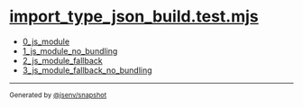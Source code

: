 # [import_type_json_build.test.mjs](../import_type_json_build.test.mjs)


- [0_js_module](0_js_module/0_js_module.md)
- [1_js_module_no_bundling](1_js_module_no_bundling/1_js_module_no_bundling.md)
- [2_js_module_fallback](2_js_module_fallback/2_js_module_fallback.md)
- [3_js_module_fallback_no_bundling](3_js_module_fallback_no_bundling/3_js_module_fallback_no_bundling.md)

---

<sub>
  Generated by <a href="https://github.com/jsenv/core/tree/main/packages/independent/snapshot">@jsenv/snapshot</a>
</sub>
